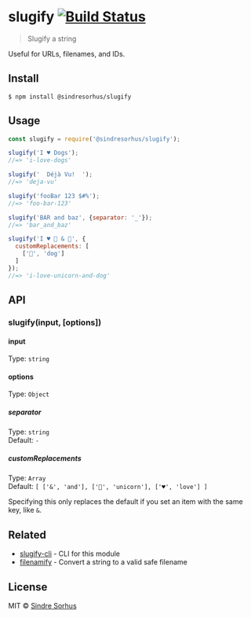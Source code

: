 # slugify [![Build Status](https://travis-ci.org/sindresorhus/slugify.svg?branch=master)](https://travis-ci.org/sindresorhus/slugify)

> Slugify a string

Useful for URLs, filenames, and IDs.


## Install

```
$ npm install @sindresorhus/slugify
```


## Usage

```js
const slugify = require('@sindresorhus/slugify');

slugify('I ♥ Dogs');
//=> 'i-love-dogs'

slugify('  Déjà Vu!  ');
//=> 'deja-vu'

slugify('fooBar 123 $#%');
//=> 'foo-bar-123'

slugify('BAR and baz', {separator: '_'});
//=> 'bar_and_baz'

slugify('I ♥ 🦄 & 🐶', {
  customReplacements: [
    ['🐶', 'dog']
  ]
});
//=> 'i-love-unicorn-and-dog'
```

## API

### slugify(input, [options])

#### input

Type: `string`

#### options

Type: `Object`

##### separator

Type: `string`<br>
Default: `-`

##### customReplacements

Type: `Array`<br>
Default: `[
  ['&', 'and'],
  ['🦄', 'unicorn'],
  ['♥', 'love']
]`

Specifying this only replaces the default if you set an item with the same key, like `&`.


## Related

- [slugify-cli](https://github.com/sindresorhus/slugify-cli) - CLI for this module
- [filenamify](https://github.com/sindresorhus/filenamify) - Convert a string to a valid safe filename


## License

MIT © [Sindre Sorhus](https://sindresorhus.com)
